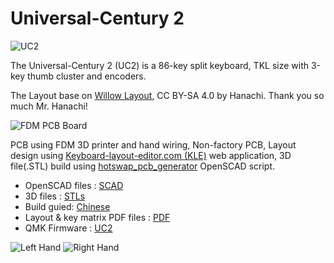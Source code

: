 # Universal-Century 2

![UC2](https://i.imgur.com/sl2A7q3.jpeg)

The Universal-Century 2 (UC2) is a 86-key split keyboard, TKL size with 3-key thumb cluster and encoders. 

The Layout base on [Willow Layout](https://github.com/hanachi-ap/willow64-doc), CC BY-SA 4.0 by Hanachi.
Thank you so much Mr. Hanachi!

![FDM PCB Board](https://imgur.com/Obr9v1y.jpeg)

PCB using FDM 3D printer and hand wiring, Non-factory PCB, Layout design using [Keyboard-layout-editor.com (KLE)](http://www.keyboard-layout-editor.com/) web application, 3D file(.STL) build using [hotswap_pcb_generator](https://github.com/AndyChiu/hotswap_pcb_generator) OpenSCAD script.

* OpenSCAD files : [SCAD](https://github.com/AndyChiu/UC2/tree/main/SCAD)
* 3D files : [STLs](https://github.com/AndyChiu/UC2/tree/main/STLs)
* Build guied: [Chinese](https://ie321mx.blogspot.com/2021/09/choc-v2.html)
* Layout & key matrix PDF files : [PDF](https://github.com/AndyChiu/UC2/tree/main/PDF)
* QMK Firmware : [UC2](https://github.com/AndyChiu/qmk_firmware/tree/uc2_kb/keyboards/handwired/uc2)

![Left Hand](https://i.imgur.com/FnKEIS4.jpeg)
![Right Hand](https://i.imgur.com/pPTj6vC.jpeg)

